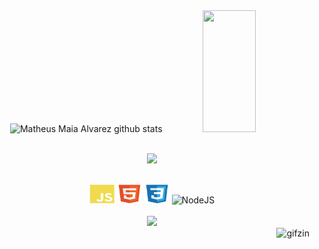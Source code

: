<!--  -->
<!-- status -->
<div align="center">  
  <img width="49%" height="195px" src="https://github-readme-stats.vercel.app/api?username=edilanbarbosa&show_icons=true&count_private=true&hide_border=true&title_color=fabd2f&icon_color=fabd2f&text_color=7aa26b&bg_color=0d1117" alt="Matheus Maia Alvarez github stats" /> 
  <img width="41%" height="195px" src="https://github-readme-stats.vercel.app/api/top-langs/?username=edilanbarbosa&layout=compact&hide_border=true&title_color=fabd2f&text_color=7aa26b&bg_color=0d1117" />
</div>

<br>

<!-- troféus -->
<p align="center">
  <img src="https://github-profile-trophy.vercel.app/?username=edilanbarbosa&theme=gruvbox&row=2&no-bg=true&column=3&margin-w=15&margin-h=15" />
</p>

<br>

<!-- skills -->
<div style="display: inline_block" align="center">
  <img alt="JS" height="30" width="40" src="https://raw.githubusercontent.com/devicons/devicon/master/icons/javascript/javascript-plain.svg">
  <img alt="HTML" height="30" width="40" src="https://raw.githubusercontent.com/devicons/devicon/master/icons/html5/html5-original.svg">
  <img alt="CSS" height="30" width="40" src="https://raw.githubusercontent.com/devicons/devicon/master/icons/css3/css3-original.svg">
  <img alt="NodeJS" height="30" width="40" src="https://www.vectorlogo.zone/logos/nodejs/nodejs-icon.svg">
</div>

<br>

<!-- social -->
<div align="center"> 
  <a href="##" target="_blank"><img src="https://img.shields.io/badge/-LinkedIn-%230077B5?style=for-the-badge&logo=linkedin&logoColor=white" target="_blank"></a>
</div>

<!-- gif -->
<div>
  <img align="right" alt="gifzin" src="https://pixeljoint.com/files/icons/deprogrammersamus_by_metaru.gif">
</div>

<div>
  
</div>
